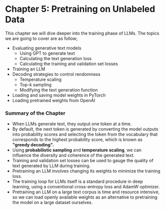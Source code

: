 # Chapter 5: Pretraining on Unlabeled Data

This chapter we will dive deeper into the training phase of LLMs. The topics we are going to cover are as follow;

- Evaluating generative text models
  - Using GPT to generate text
  - Calculating the text generation loss
  - Calculating the training and validation set losses
- Training an LLM
- Decoding strategies to control rendomness
  - Temperature scaling
  - Top-k sampling
  - Modifying the text generation function
- Loading and saving model weights in PyTorch
- Loading pretrained weights from OpenAI

### Summary of the Chapter
- When LLMs generate text, they output one token at a time.
- By default, the next token is generated by converting the model outputs into probability scores and selecting the token from the vocabulary that corresponds to the highest probability score, which is known as **"greedy decoding".**
- Using **probabilistic sampling** and **temperature scaling**, we can influence the diversity and coherence of the generated text.
- Training and validation set losses can be used to gauge the quality of text generated by LLM during training.
- Pretraining an LLM involves changing its weights to minimize the training loss.
- The training loop for LLMs itself is a standard procedure in deep learning, using a conventional cross-entropy loss and AdamW optimizer.
- Pretraining an LLM on a large text corpus is time and resource intensive, so we can load openly available weights as an alternative to pretraining the model on a large dataset ourselves.